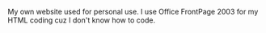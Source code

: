 My own website used for personal use.
I use Office FrontPage 2003 for my HTML coding cuz I don't know how to code.
